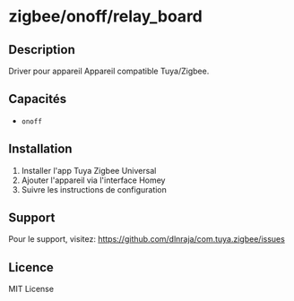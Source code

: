 # zigbee/onoff/relay_board

## Description

Driver pour appareil Appareil compatible Tuya/Zigbee.

## Capacités

- `onoff`

## Installation

1. Installer l'app Tuya Zigbee Universal
2. Ajouter l'appareil via l'interface Homey
3. Suivre les instructions de configuration

## Support

Pour le support, visitez: https://github.com/dlnraja/com.tuya.zigbee/issues

## Licence

MIT License
